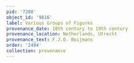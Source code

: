 ```yaml
---
pid: '7208'
object_id: '9816'
label: Various Groups of Figures
provenance_date: 18th century to 19th century
provenance_location: Netherlands, Utrecht
provenance_text: F.J.O. Boijmans
order: '2494'
collection: provenance
---
```

